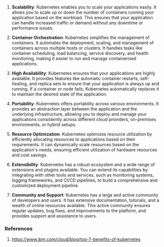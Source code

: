 1. **Scalability**: Kubernetes enables you to scale your applications easily. It allows you to scale up or down the number of containers running your application based on the workload. This ensures that your application can handle increased traffic or demand without any downtime or performance issues.

2. **Container Orchestration**: Kubernetes simplifies the management of containers. It automates the deployment, scaling, and management of containers across multiple hosts or clusters. It handles tasks like container scheduling, load balancing, service discovery, and health monitoring, making it easier to run and manage containerised applications.

3. **High Availability**: Kubernetes ensures that your applications are highly available. It provides features like automatic container restarts, self-healing, and replica sets to ensure that your application is always up and running. If a container or node fails, Kubernetes automatically replaces it to maintain the desired state of the application.

4. **Portability**: Kubernetes offers portability across various environments. It provides an abstraction layer between the application and the underlying infrastructure, allowing you to deploy and manage your applications consistently across different cloud providers, on-premises environments, or hybrid setups.

5. **Resource Optimization**: Kubernetes optimizes resource utilization by efficiently allocating resources to applications based on their requirements. It can dynamically scale resources based on the application's needs, ensuring efficient utilization of hardware resources and cost savings.

6. **Extensibility**: Kubernetes has a robust ecosystem and a wide range of extensions and plugins available. You can extend its capabilities by integrating with other tools and services, such as monitoring systems, logging frameworks, and CI/CD pipelines, to build a comprehensive and customized deployment pipeline.

7. **Community and Support**: Kubernetes has a large and active community of developers and users. It has extensive documentation, tutorials, and a wealth of online resources available. This active community ensures regular updates, bug fixes, and improvements to the platform, and provides support and assistance to users.

### References
1. https://www.ibm.com/cloud/blog/top-7-benefits-of-kubernetes